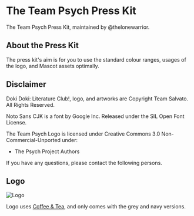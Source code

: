 # The Team Psych Press Kit
The Team Psych Press Kit, maintained by @thelonewarrior.

## About the Press Kit

The press kit's aim is for you to use the standard colour ranges, usages of the logo, and Mascot assets optimally. 

## Disclaimer

Doki Doki: Literature Club!, logo, and artworks are Copyright Team Salvato. All Rights Reserved.

Noto Sans CJK is a font by Google Inc. Released under the SIL Open Font License.

The Team Psych Logo is licensed under Creative Commons 3.0 Non-Commercial-Unported under:

- The Psych Project Authors
  

If you have any questions, please contact the following persons.

## Logo

![Logo](PsychLogo.png)

Logo uses [Coffee & Tea](https://www.dafont.com/coffee-tea.font), and only comes with the grey and navy versions.


